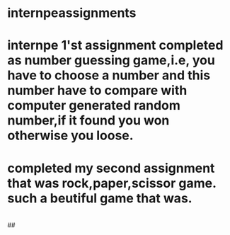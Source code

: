 # internpeassignments
# internpe 1'st assignment completed as number guessing game,i.e, you have to choose a number and this number have to compare with computer generated random number,if it found you won otherwise you loose.
# completed my second assignment that was rock,paper,scissor game. such a beutiful game that was.
<br>
##
